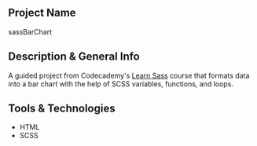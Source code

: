 ## Project Name
sassBarChart

## Description & General Info
A guided project from Codecademy's [Learn Sass](https://www.codecademy.com/learn/learn-sass) course that formats data into a bar chart with the help of SCSS variables, functions, and loops.

## Tools & Technologies
- HTML 
- SCSS


